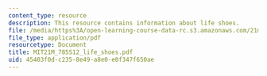 ```yaml
---
content_type: resource
description: This resource contains information about life shoes.
file: /media/https%3A/open-learning-course-data-rc.s3.amazonaws.com/21m-785-playwrights-workshop-spring-2012/45403f0dc2358e49a8e0e0f347f650ae_MIT21M_785S12_life_shoes.pdf
file_type: application/pdf
resourcetype: Document
title: MIT21M_785S12_life_shoes.pdf
uid: 45403f0d-c235-8e49-a8e0-e0f347f650ae
---
```

